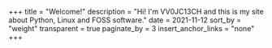 +++
title = "Welcome!"
description = "Hi! I'm VV0JC13CH and this is my site about Python, Linux and FOSS software."
date = 2021-11-12
sort_by = "weight"
transparent = true
paginate_by = 3
insert_anchor_links = "none"
+++
